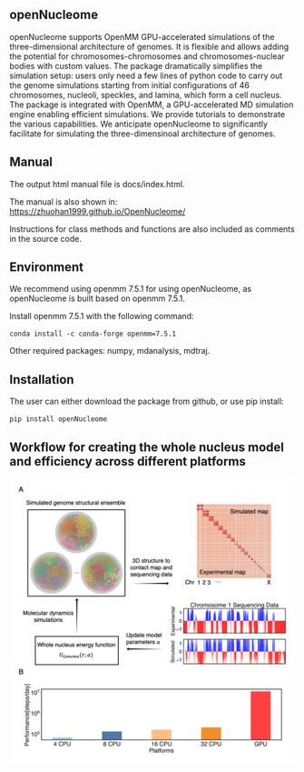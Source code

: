 ## openNucleome

openNucleome supports OpenMM GPU-accelerated simulations of the three-dimensional architecture of genomes. It is flexible and allows adding the potential for chromosomes-chromosomes and chromosomes-nuclear bodies with custom values. The package dramatically simplifies the simulation setup: users only need a few lines of python code to carry out the genome simulations starting from initial configurations of 46 chromosomes, nucleoli, speckles, and lamina, which form a cell nucleus. The package is integrated with OpenMM, a GPU-accelerated MD simulation engine enabling efficient simulations. We provide tutorials to demonstrate the various capabilities. We anticipate openNucleome to significantly facilitate for simulating the three-dimensinoal architecture of genomes.

## Manual

The output html manual file is docs/index.html. 

The manual is also shown in: https://zhuohan1999.github.io/OpenNucleome/

Instructions for class methods and functions are also included as comments in the source code. 

## Environment

We recommend using openmm 7.5.1 for using openNucleome, as openNucleome is built based on openmm 7.5.1. 

Install openmm 7.5.1 with the following command: 

```
conda install -c conda-forge openmm=7.5.1
```

Other required packages: numpy, mdanalysis, mdtraj.

## Installation

The user can either download the package from github, or use pip install:

```
pip install openNucleome
```

## Workflow for creating the whole nucleus model and efficiency across different platforms

<img src="./images/workflow.png" width="2000px"><img>
